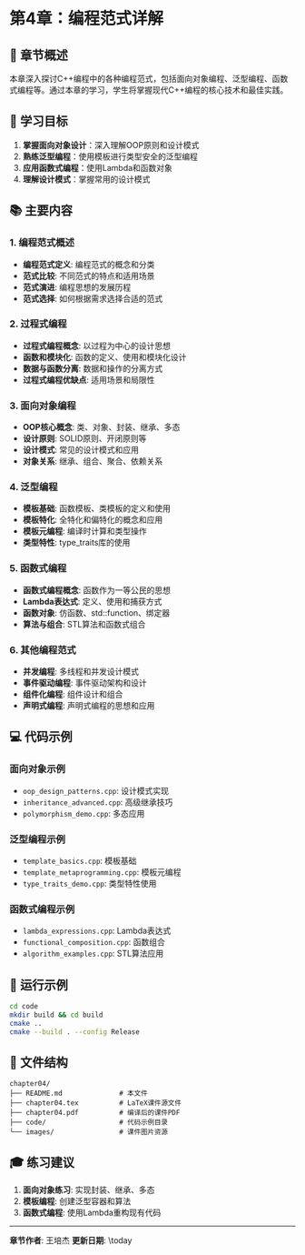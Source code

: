 # 第4章：编程范式详解

## 📖 章节概述

本章深入探讨C++编程中的各种编程范式，包括面向对象编程、泛型编程、函数式编程等。通过本章的学习，学生将掌握现代C++编程的核心技术和最佳实践。

## 🎯 学习目标

1. **掌握面向对象设计**：深入理解OOP原则和设计模式
2. **熟练泛型编程**：使用模板进行类型安全的泛型编程
3. **应用函数式编程**：使用Lambda和函数对象
4. **理解设计模式**：掌握常用的设计模式

## 📚 主要内容

### 1. 编程范式概述
- **编程范式定义**: 编程范式的概念和分类
- **范式比较**: 不同范式的特点和适用场景
- **范式演进**: 编程思想的发展历程
- **范式选择**: 如何根据需求选择合适的范式

### 2. 过程式编程
- **过程式编程概念**: 以过程为中心的设计思想
- **函数和模块化**: 函数的定义、使用和模块化设计
- **数据与函数分离**: 数据和操作的分离方式
- **过程式编程优缺点**: 适用场景和局限性

### 3. 面向对象编程
- **OOP核心概念**: 类、对象、封装、继承、多态
- **设计原则**: SOLID原则、开闭原则等
- **设计模式**: 常见的设计模式和应用
- **对象关系**: 继承、组合、聚合、依赖关系

### 4. 泛型编程
- **模板基础**: 函数模板、类模板的定义和使用
- **模板特化**: 全特化和偏特化的概念和应用
- **模板元编程**: 编译时计算和类型操作
- **类型特性**: type_traits库的使用

### 5. 函数式编程
- **函数式编程概念**: 函数作为一等公民的思想
- **Lambda表达式**: 定义、使用和捕获方式
- **函数对象**: 仿函数、std::function、绑定器
- **算法与组合**: STL算法和函数式组合

### 6. 其他编程范式
- **并发编程**: 多线程和并发设计模式
- **事件驱动编程**: 事件驱动架构和设计
- **组件化编程**: 组件设计和组合
- **声明式编程**: 声明式编程的思想和应用

## 💻 代码示例

### 面向对象示例
- `oop_design_patterns.cpp`: 设计模式实现
- `inheritance_advanced.cpp`: 高级继承技巧
- `polymorphism_demo.cpp`: 多态应用

### 泛型编程示例
- `template_basics.cpp`: 模板基础
- `template_metaprogramming.cpp`: 模板元编程
- `type_traits_demo.cpp`: 类型特性使用

### 函数式编程示例
- `lambda_expressions.cpp`: Lambda表达式
- `functional_composition.cpp`: 函数组合
- `algorithm_examples.cpp`: STL算法应用

## 🚀 运行示例

```bash
cd code
mkdir build && cd build
cmake ..
cmake --build . --config Release
```

## 📁 文件结构

```
chapter04/
├── README.md              # 本文件
├── chapter04.tex          # LaTeX课件源文件
├── chapter04.pdf          # 编译后的课件PDF
├── code/                  # 代码示例目录
└── images/                # 课件图片资源
```

## 🎓 练习建议

1. **面向对象练习**: 实现封装、继承、多态
2. **模板编程**: 创建泛型容器和算法
3. **函数式编程**: 使用Lambda重构现有代码

---
**章节作者**: 王培杰
**更新日期**: \today
